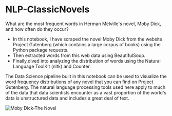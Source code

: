 # NLP-ClassicNovels

What are the most frequent words in Herman Melville's novel, Moby Dick, and how often do they occur?

 - In this notebook, I have scraped the novel Moby Dick from the website Project Gutenberg (which contains a large corpus of books) using the Python package requests. 
 - Then extracted words from this web data using BeautifulSoup. 
 - Finally,dived into analyzing the distribution of words using the Natural Language ToolKit (nltk) and Counter.

The Data Science pipeline built in this notebook can be used to visualize the word frequency distributions of any novel that you can find on Project Gutenberg. The natural language processing tools used here apply to much of the data that data scientists encounter as a vast proportion of the world's data is unstructured data and includes a great deal of text.

![Moby Dick-The Novel](https://assets.datacamp.com/production/project_38/img/Moby_Dick_p510_illustration.jpg)
